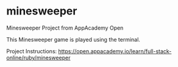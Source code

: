 # minesweeper
Minesweeper Project from AppAcademy Open

This Minesweeper game is played using the terminal.

Project Instructions: https://open.appacademy.io/learn/full-stack-online/ruby/minesweeper
